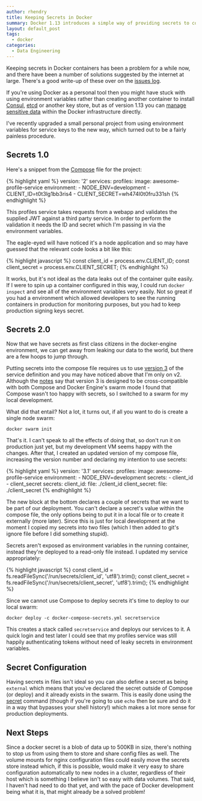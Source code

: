 ```yaml
---
author: rhendry
title: Keeping Secrets in Docker
summary: Docker 1.13 introduces a simple way of providing secrets to containers
layout: default_post
tags:
  - docker
categories:
  - Data Engineering
---
```

Keeping secrets in Docker containers has been a problem for a while now, and there have been a number of solutions
suggested by the internet at large. There's a good write-up of these over on the [issues
log](https://github.com/docker/docker/issues/13490).

If you're using Docker as a personal tool then you might have stuck with using environment variables rather than
creating another container to install [Consul](https://www.consul.io/), [etcd](https://github.com/coreos/etcd) or
another key store, but as of version 1.13 you can [manage sensitive data](https://docs.docker.com/engine/swarm/secrets/) within the Docker infrastructure directly.

I've recently upgraded a small personal project from using environment variables for service keys to the new way, which
turned out to be a fairly painless procedure.

## Secrets 1.0

Here's a snippet from the [Compose](https://docs.docker.com/compose/) file for the project:

{% highlight yaml %}
version: '2'
services:
  profiles:
    image: awesome-profile-service
    environment:
      - NODE_ENV=development
      - CLIENT_ID=t0t3lg1bb3ris4
      - CLIENT_SECRET=wh474l0t0fru331sh
{% endhighlight %}

This profiles service takes requests from a webapp and validates the supplied JWT against a third party service. In
order to perform the validation it needs the ID and secret which I'm passing in via the environment variables.

The eagle-eyed will have noticed it's a node application and so may have guessed that the relevant code looks a bit like
this:

{% highlight javascript %}
const client_id = process.env.CLIENT_ID;
const client_secret = process.env.CLIENT_SECRET;
{% endhighlight %}

It works, but it's not ideal as the data leaks out of the container quite easily. If I were to spin up a container
configured in this way, I could run `docker inspect` and see all of the environment variables very easily. Not so great
if you had a environment which allowed developers to see the running containers in production for monitoring purposes,
but you had to keep production signing keys secret.

## Secrets 2.0

Now that we have secrets as first class citizens in the docker-engine environment, we can get away from leaking our data to the world, but there are a few hoops to jump through.

Putting secrets into the compose file requires us to use [version 3](https://docs.docker.com/compose/compose-file/) of the service definition and you may have noticed above that I'm only on v2. Although the [notes](https://docs.docker.com/compose/compose-file/compose-versioning/#/version-3) say that version 3 is designed to be cross-compatible with both Compose and Docker Engine's swarm mode I found that Compose wasn't too happy with secrets, so I switched to a swarm for my local development.

What did that entail? Not a lot, it turns out, if all you want to do is create a single node swarm:

`docker swarm init`

That's it. I can't speak to all the effects of doing that, so don't run it on production just yet, but my
development VM seems happy with the changes. After that, I created an updated version of my compose file, increasing the
version number and declaring my intention to use secrets:

{% highlight yaml %}
version: '3.1'
services:
  profiles:
    image: awesome-profile-service
    environment:
      - NODE_ENV=development
    secrets:
      - client_id
      - client_secret
secrets:
  client_id:
    file: ./client_id
  client_secret:
    file: ./client_secret
{% endhighlight %}

The new block at the bottom declares a couple of secrets that we want to be part of our deployment. You can't declare a
secret's value within the compose file, the only options being to put it in a local file or to create it externally
(more later). Since this is just for local development at the moment I copied my secrets into two files (which I then
added to git's ignore file before I did something stupid).

Secrets aren't exposed as environment variables in the running container, instead they're deployed to a read-only file
instead. I updated my service appropriately:

{% highlight javascript %}
const client_id = fs.readFileSync('/run/secrets/client_id', 'utf8').trim();
const client_secret = fs.readFileSync('/run/secrets/client_secret', 'utf8').trim();
{% endhighlight %}

Since we cannot use Compose to deploy secrets it's time to deploy to our local swarm:

`docker deploy -c docker-compose-secrets.yml secretservice`

This creates a stack called `secretservice` and deploys our services to it. A quick login and test later I could see
that my profiles service was still happily authenticating tokens without need of leaky secrets in environment variables.

## Secret Configuration

Having secrets in files isn't ideal so you can also define a secret as being `external` which means that you've declared
the secret outside of Compose (or deploy) and it already exists in the swarm. This is easily done using the
[secret](https://docs.docker.com/engine/swarm/secrets/) command (though if you're going to use `echo` then be sure and
do it in a way that bypasses your shell history!) which makes a lot more sense for production deployments.

## Next Steps

Since a docker secret is a blob of data up to 500KB in size, there's nothing to stop us from using them to store and
share config files as well. The volume mounts for nginx configuration files could easily move the secrets store
instead which, if this is possible, would make it very easy to share configuration automatically to new nodes in a
cluster, regardless of their host which is something I believe isn't so easy with data volumes. That said, I haven't had
need to do that yet, and with the pace of Docker development being what it is, that might already be a solved problem!
